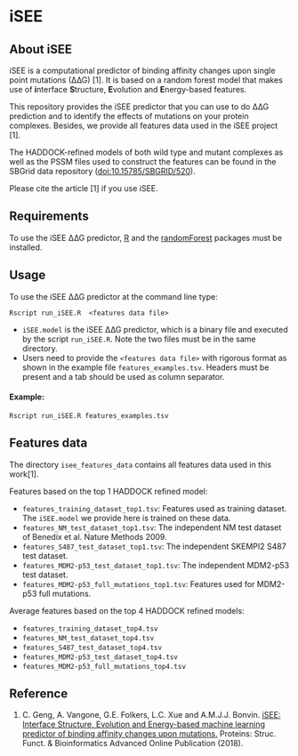 # iSEE

## About iSEE
iSEE is a computational predictor of binding affinity changes upon single point mutations (∆∆G) [1]. It is based on a random forest model that makes use of **i**nterface **S**tructure, **E**volution and **E**nergy-based features.

This repository provides the iSEE predictor that you can use to do ∆∆G prediction and to identify the effects of mutations on your protein complexes. Besides, we provide all features data used in the iSEE project [1].

The HADDOCK-refined models of both wild type and mutant complexes as well as the PSSM files used to construct the features can be found in the SBGrid data repository ([doi:10.15785/SBGRID/520](https://data.sbgrid.org/dataset/520)).

Please cite the article [1] if you use iSEE.


## Requirements
To use the iSEE ∆∆G predictor, [R](https://www.r-project.org/) and the [randomForest](https://cran.r-project.org/web/packages/randomForest/) packages must be installed.


## Usage
To use the iSEE ∆∆G predictor at the command line type:

	Rscript run_iSEE.R  <features data file>

- `iSEE.model` is the iSEE ∆∆G predictor, which is a binary file and executed by the script `run_iSEE.R`. Note the two files must be in the same directory.
- Users need to provide the `<features data file>` with rigorous format as shown in the example file `features_examples.tsv`. Headers must be present and a tab should be used as column separator.


#### Example:

	Rscript run_iSEE.R features_examples.tsv

## Features data

The directory `isee_features_data` contains all features data used in this work[1].

Features based on the top 1 HADDOCK refined model:
- `features_training_dataset_top1.tsv`: Features used as training dataset. The `iSEE.model` we provide here is trained on these data.
- `features_NM_test_dataset_top1.tsv`: The independent NM test dataset of Benedix et al. Nature Methods 2009.
- `features_S487_test_dataset_top1.tsv`: The independent SKEMPI2 S487 test
  dataset.
- `features_MDM2-p53_test_dataset_top1.tsv`: The independent MDM2-p53 test dataset.
- `features_MDM2-p53_full_mutations_top1.tsv`: Features used for MDM2-p53 full mutations.

Average features based on the top 4 HADDOCK refined models:
- `features_training_dataset_top4.tsv`
- `features_NM_test_dataset_top4.tsv`
- `features_S487_test_dataset_top4.tsv`
- `features_MDM2-p53_test_dataset_top4.tsv`
- `features_MDM2-p53_full_mutations_top4.tsv`


## Reference
1. C. Geng, A. Vangone, G.E. Folkers, L.C. Xue and A.M.J.J. Bonvin. [iSEE: Interface Structure, Evolution and Energy-based machine learning predictor of binding affinity changes upon mutations.](https://doi.org/10.1002/prot.25630) Proteins: Struc. Funct. & Bioinformatics Advanced Online Publication (2018).

